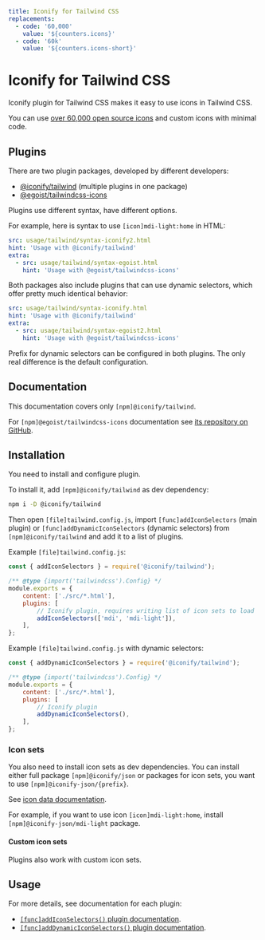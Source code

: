 ```yaml
title: Iconify for Tailwind CSS
replacements:
  - code: '60,000'
    value: '${counters.icons}'
  - code: '60k'
    value: '${counters.icons-short}'
```

# Iconify for Tailwind CSS

Iconify plugin for Tailwind CSS makes it easy to use icons in Tailwind CSS.

You can use [over 60,000 open source icons](/docs/icons/icon-data.md) and custom icons with minimal code.

## Plugins

There are two plugin packages, developed by different developers:

- [@iconify/tailwind](https://github.com/iconify/iconify/tree/main/plugins/tailwind) (multiple plugins in one package)
- [@egoist/tailwindcss-icons](https://github.com/egoist/tailwindcss-icons)

Plugins use different syntax, have different options.

For example, here is syntax to use `[icon]mdi-light:home` in HTML:

```yaml
src: usage/tailwind/syntax-iconify2.html
hint: 'Usage with @iconify/tailwind'
extra:
  - src: usage/tailwind/syntax-egoist.html
    hint: 'Usage with @egoist/tailwindcss-icons'
```

Both packages also include plugins that can use dynamic selectors, which offer pretty much identical behavior:

```yaml
src: usage/tailwind/syntax-iconify.html
hint: 'Usage with @iconify/tailwind'
extra:
  - src: usage/tailwind/syntax-egoist2.html
    hint: 'Usage with @egoist/tailwindcss-icons'
```

Prefix for dynamic selectors can be configured in both plugins. The only real difference is the default configuration.

## Documentation

This documentation covers only `[npm]@iconify/tailwind`.

For `[npm]@egoist/tailwindcss-icons` documentation see [its repository on GitHub](https://github.com/egoist/tailwindcss-icons).

## Installation

You need to install and configure plugin.

To install it, add `[npm]@iconify/tailwind` as dev dependency:

```sh
npm i -D @iconify/tailwind
```

Then open `[file]tailwind.config.js`, import `[func]addIconSelectors` (main plugin) or 
`[func]addDynamicIconSelectors` (dynamic selectors) from `[npm]@iconify/tailwind` and add it to a list of plugins.

Example `[file]tailwind.config.js`:

```js
const { addIconSelectors } = require('@iconify/tailwind');

/** @type {import('tailwindcss').Config} */
module.exports = {
    content: ['./src/*.html'],
    plugins: [
        // Iconify plugin, requires writing list of icon sets to load
        addIconSelectors(['mdi', 'mdi-light']),
    ],
};
```

Example `[file]tailwind.config.js` with dynamic selectors:

```js
const { addDynamicIconSelectors } = require('@iconify/tailwind');

/** @type {import('tailwindcss').Config} */
module.exports = {
	content: ['./src/*.html'],
	plugins: [
		// Iconify plugin
		addDynamicIconSelectors(),
	],
};
```

### Icon sets

You also need to install icon sets as dev dependencies. 
You can install either full package `[npm]@iconify/json` or packages for icon sets, 
you want to use `[npm]@iconify-json/{prefix}`.

See [icon data documentation](/docs/icons/icon-data.md).

For example, if you want to use icon `[icon]mdi-light:home`, install `[npm]@iconify-json/mdi-light` package.

#### Custom icon sets

Plugins also work with custom icon sets.

## Usage

For more details, see documentation for each plugin:
- [`[func]addIconSelectors()` plugin documentation](./iconify/index.md).
- [`[func]addDynamicIconSelectors()` plugin documentation](./dynamic/index.md).
